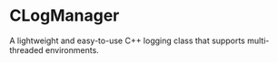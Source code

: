 # CLogManager
A lightweight and easy-to-use C++ logging class that supports multi-threaded environments.
